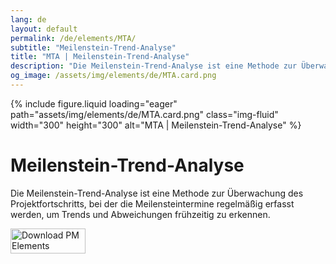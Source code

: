 ```yaml
---
lang: de
layout: default
permalink: /de/elements/MTA/
subtitle: "Meilenstein-Trend-Analyse"
title: "MTA | Meilenstein-Trend-Analyse"
description: "Die Meilenstein-Trend-Analyse ist eine Methode zur Überwachung des Projektfortschritts, bei der die Meilensteintermine regelmäßig erfasst werden, um Trends und Abweichungen frühzeitig zu erkennen."
og_image: /assets/img/elements/de/MTA.card.png
---
```


{% include figure.liquid loading="eager" path="assets/img/elements/de/MTA.card.png" class="img-fluid" width="300" height="300" alt="MTA | Meilenstein-Trend-Analyse" %}

# Meilenstein-Trend-Analyse

Die Meilenstein-Trend-Analyse ist eine Methode zur Überwachung des Projektfortschritts, bei der die Meilensteintermine regelmäßig erfasst werden, um Trends und Abweichungen frühzeitig zu erkennen.

<a href="https://apps.apple.com/app/apple-store/id6738084498?pt=127441684&ct=website&mt=8">
  <img src="{{ "assets/img/en/appstore.png" | relative_url }}" width="120" height="40" alt="Download PM Elements">
</a>
